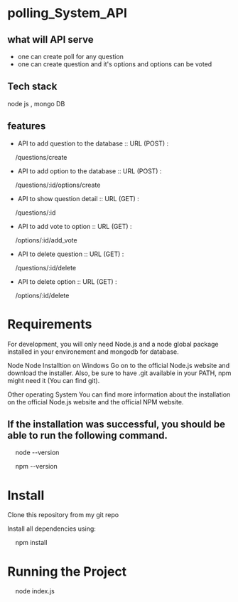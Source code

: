 # polling_System_API
## what  will  API serve 
* one can create poll for any question
* one can create question and it's options and options can be voted 
## Tech stack
node js , mongo DB
##  features
* API to add question to the database :: URL (POST) :

  /questions/create
* API to add option to the database :: URL (POST) :

  /questions/:id/options/create

* API to show question detail :: URL (GET) :

  /questions/:id

* API to add vote to option :: URL (GET) :

   /options/:id/add_vote
* API to delete question :: URL (GET) :

  /questions/:id/delete
* API to delete option :: URL (GET) :

  /options/:id/delete
# Requirements
For development, you will only need Node.js and a node global package installed in your environement and mongodb for database.

Node
Node Installtion on Windows Go on to the official Node.js website and download the installer. Also, be sure to have .git available in your PATH, npm might need it (You can find git).

Other operating System You can find more information about the installation on the official Node.js website and the official NPM website.

 ## If the installation was successful, you should be able to run the following command.

  node --version

  npm --version

# Install
Clone this repository from my git repo

Install all dependencies using:

  npm install

# Running the Project
  node index.js
